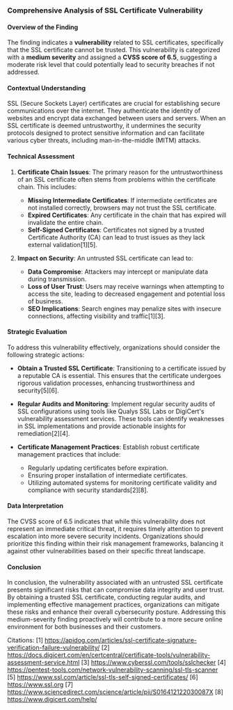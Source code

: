 ### Comprehensive Analysis of SSL Certificate Vulnerability

#### Overview of the Finding

The finding indicates a **vulnerability** related to SSL certificates, specifically that the SSL certificate cannot be trusted. This vulnerability is categorized with a **medium severity** and assigned a **CVSS score of 6.5**, suggesting a moderate risk level that could potentially lead to security breaches if not addressed.

#### Contextual Understanding

SSL (Secure Sockets Layer) certificates are crucial for establishing secure communications over the internet. They authenticate the identity of websites and encrypt data exchanged between users and servers. When an SSL certificate is deemed untrustworthy, it undermines the security protocols designed to protect sensitive information and can facilitate various cyber threats, including man-in-the-middle (MITM) attacks.

#### Technical Assessment

1. **Certificate Chain Issues**: The primary reason for the untrustworthiness of an SSL certificate often stems from problems within the certificate chain. This includes:
   - **Missing Intermediate Certificates**: If intermediate certificates are not installed correctly, browsers may not trust the SSL certificate.
   - **Expired Certificates**: Any certificate in the chain that has expired will invalidate the entire chain.
   - **Self-Signed Certificates**: Certificates not signed by a trusted Certificate Authority (CA) can lead to trust issues as they lack external validation[1][5].

2. **Impact on Security**: An untrusted SSL certificate can lead to:
   - **Data Compromise**: Attackers may intercept or manipulate data during transmission.
   - **Loss of User Trust**: Users may receive warnings when attempting to access the site, leading to decreased engagement and potential loss of business.
   - **SEO Implications**: Search engines may penalize sites with insecure connections, affecting visibility and traffic[1][3].

#### Strategic Evaluation

To address this vulnerability effectively, organizations should consider the following strategic actions:

- **Obtain a Trusted SSL Certificate**: Transitioning to a certificate issued by a reputable CA is essential. This ensures that the certificate undergoes rigorous validation processes, enhancing trustworthiness and security[5][6].
  
- **Regular Audits and Monitoring**: Implement regular security audits of SSL configurations using tools like Qualys SSL Labs or DigiCert's vulnerability assessment services. These tools can identify weaknesses in SSL implementations and provide actionable insights for remediation[2][4].

- **Certificate Management Practices**: Establish robust certificate management practices that include:
  - Regularly updating certificates before expiration.
  - Ensuring proper installation of intermediate certificates.
  - Utilizing automated systems for monitoring certificate validity and compliance with security standards[2][8].

#### Data Interpretation

The CVSS score of 6.5 indicates that while this vulnerability does not represent an immediate critical threat, it requires timely attention to prevent escalation into more severe security incidents. Organizations should prioritize this finding within their risk management frameworks, balancing it against other vulnerabilities based on their specific threat landscape.

#### Conclusion

In conclusion, the vulnerability associated with an untrusted SSL certificate presents significant risks that can compromise data integrity and user trust. By obtaining a trusted SSL certificate, conducting regular audits, and implementing effective management practices, organizations can mitigate these risks and enhance their overall cybersecurity posture. Addressing this medium-severity finding proactively will contribute to a more secure online environment for both businesses and their customers.

Citations:
[1] https://apidog.com/articles/ssl-certificate-signature-verification-failure-vulnerability/
[2] https://docs.digicert.com/en/certcentral/certificate-tools/vulnerability-assessment-service.html
[3] https://www.cyberssl.com/tools/sslchecker
[4] https://pentest-tools.com/network-vulnerability-scanning/ssl-tls-scanner
[5] https://www.ssl.com/article/ssl-tls-self-signed-certificates/
[6] https://www.ssl.org
[7] https://www.sciencedirect.com/science/article/pii/S016412122030087X
[8] https://www.digicert.com/help/